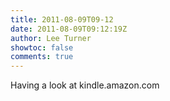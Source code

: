 ```yaml
---
title: 2011-08-09T09-12
date: 2011-08-09T09:12:19Z
author: Lee Turner
showtoc: false
comments: true
---
```


Having a look at kindle.amazon.com

